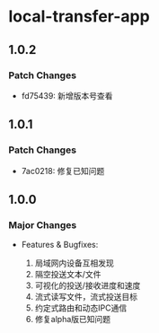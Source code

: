 # local-transfer-app

## 1.0.2

### Patch Changes

- fd75439: 新增版本号查看

## 1.0.1

### Patch Changes

- 7ac0218: 修复已知问题

## 1.0.0

### Major Changes

- Features & Bugfixes:

  1. 局域网内设备互相发现
  2. 隔空投送文本/文件
  3. 可视化的投送/接收进度和速度
  4. 流式读写文件，流式投送目标
  5. 约定式路由和动态IPC通信
  6. 修复alpha版已知问题
